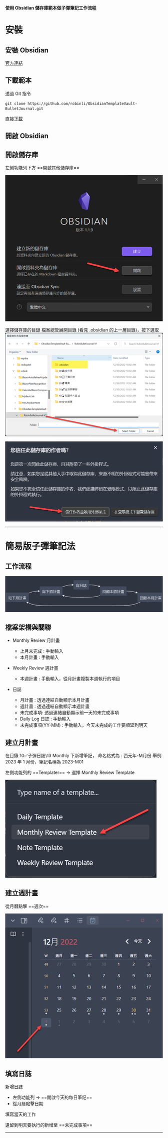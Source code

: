 **使用 Obsidian 儲存庫範本做子彈筆記工作流程**

# 安裝
## 安裝 Obsidian 
[官方連結](https://obsidian.md/download) 

## 下載範本
透過 Git 指令
```
git clone https://github.com/robinli/ObsidianTemplateVault-BulletJournal.git
```

直接[下載](https://github.com/robinli/ObsidianTemplateVault-BulletJournal/archive/refs/heads/main.zip)


## 開啟 Obsidian


## 開啟儲存庫
左側功能列下方 ==開啟其他儲存庫== 

![](https://github.com/robinli/ObsidianTemplateVault-BulletJournal/blob/main/RobinBulletJournal-V1/90%F0%9F%92%8E%E7%B3%BB%E7%B5%B1%E5%8C%A3/99%20Attachment/Pasted%20image%2020221230104630.png?raw=true)


選擇儲存庫的目錄
檔案總管展開目錄 (看見 .obsidian 的上一層目錄)，按下選取
![](https://github.com/robinli/ObsidianTemplateVault-BulletJournal/blob/main/RobinBulletJournal-V1/90%F0%9F%92%8E%E7%B3%BB%E7%B5%B1%E5%8C%A3/99%20Attachment/Pasted%20image%2020221230104746.png?raw=true)

![](https://github.com/robinli/ObsidianTemplateVault-BulletJournal/blob/main/RobinBulletJournal-V1/90%F0%9F%92%8E%E7%B3%BB%E7%B5%B1%E5%8C%A3/99%20Attachment/Pasted%20image%2020221230104733.png?raw=true)

---

# 簡易版子彈筆記法
## 工作流程
![](https://github.com/robinli/ObsidianTemplateVault-BulletJournal/blob/main/RobinBulletJournal-V1/90%F0%9F%92%8E%E7%B3%BB%E7%B5%B1%E5%8C%A3/99%20Attachment/Pasted%20image%2020221230114023%20%E7%B0%A1%E6%98%93%E7%89%88%E5%AD%90%E5%BD%88%E7%AD%86%E8%A8%98%E6%B3%95%E6%B5%81%E7%A8%8B%E5%9C%96.png?raw=true)

## 檔案架構與關聯
- Monthly Review 月計畫
	- 上月未完成 : 手動輸入
	- 本月計畫 : 手動輸入

- Weekly Review 週計畫
	- 本週計畫 : 手動輸入，從月計畫複製本週執行的項目

- 日誌
	- 月計畫 : 透過連結自動顯示本月計畫	
	- 週計畫 : 透過連結自動顯示本週計畫
	- 未完成事項: 透過連結自動顯示前一天的未完成事項
	- Daily Log 日誌 : 手動輸入
	- 未完成事項(YY-MM) : 手動輸入，今天未完成的工作要順延到明天


## 建立月計畫
在目錄 10✅子彈日誌\13 Monthly 下新增筆記，
命名格式為 : 西元年-M月份
舉例 2023 年 1 月份，筆記名稱為 2023-M01

左側功能列的 ==Templater== -> 選擇 Monthly Review Template

![](https://github.com/robinli/ObsidianTemplateVault-BulletJournal/blob/main/RobinBulletJournal-V1/90%F0%9F%92%8E%E7%B3%BB%E7%B5%B1%E5%8C%A3/99%20Attachment/Pasted%20image%2020221230104525.png?raw=true)


## 建立週計畫
從月曆點擊 ==週次==

![](https://github.com/robinli/ObsidianTemplateVault-BulletJournal/blob/main/RobinBulletJournal-V1/90%F0%9F%92%8E%E7%B3%BB%E7%B5%B1%E5%8C%A3/99%20Attachment/Pasted%20image%2020221230102842.png?raw=true)

## 填寫日誌
新增日誌
- 左側功能列 -> ==開啟今天的每日筆記==
- 從月曆點擊日期

填寫當天的工作

遺留到明天要執行的新增至 ==未完成事項==

---
